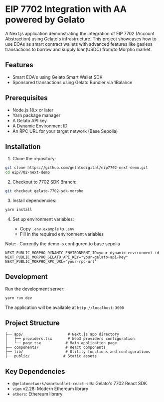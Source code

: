 # EIP 7702 Integration with AA powered by Gelato

A Next.js application demonstrating the integration of EIP 7702 (Account Abstraction) using Gelato's infrastructure. This project showcases how to use EOAs as smart contract wallets with advanced features like gasless transactions to borrow and supply loan(USDC) from/to Morpho market.

## Features

- Smart EOA's using Gelato Smart Wallet SDK
- Sponsored transactions using Gelato Bundler via 1Balance

## Prerequisites

- Node.js 18.x or later
- Yarn package manager
- A Gelato API key
- A Dynamic Environment ID
- An RPC URL for your target network (Base Sepolia)

## Installation

1. Clone the repository:

```bash
git clone https://github.com/gelatodigital/eip7702-next-demo.git
cd eip7702-next-demo
```

2. Checkout to 7702 SDK Branch:

```bash
git checkout gelato-7702-sdk-morpho
```

3. Install dependencies:

```bash
yarn install
```

4. Set up environment variables:

   - Copy `.env.example` to `.env`
   - Fill in the required environment variables

Note:- Currently the demo is configured to base sepolia

```env
NEXT_PUBLIC_MORPHO_DYNAMIC_ENVIRONMENT_ID=your-dynamic-environment-id
NEXT_PUBLIC_MORPHO_GELATO_API_KEY="your-gelato-api-key"
NEXT_PUBLIC_MORPHO_RPC_URL="your-rpc-url"
```

## Development

Run the development server:

```bash
yarn run dev
```

The application will be available at `http://localhost:3000`

## Project Structure

```
├── app/                    # Next.js app directory
│   ├── providers.tsx       # Web3 providers configuration
│   └── page.tsx           # Main application page
├── components/            # React components
├── lib/                   # Utility functions and configurations
├── public/               # Static assets
```

## Key Dependencies

- `@gelatonetwork/smartwallet-react-sdk`: Gelato's 7702 React SDK
- `viem` v2.28: Modern Ethereum library
- `ethers`: Ethereum library
